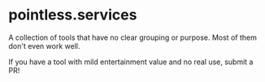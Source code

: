 # pointless.services

A collection of tools that have no clear grouping or purpose.
Most of them don't even work well.

If you have a tool with mild entertainment value and no real use, submit a PR!
